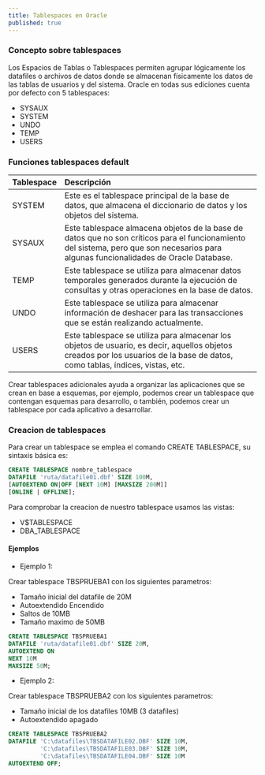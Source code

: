 ```yaml
---
title: Tablespaces en Oracle
published: true
---
```


### [](#header-3)Concepto sobre tablespaces

Los Espacios de Tablas o Tablespaces permiten agrupar lógicamente los datafiles o archivos de datos donde se almacenan físicamente los datos de las tablas de usuarios y del sistema. Oracle en todas sus ediciones cuenta por defecto con 5 tablespaces:

*   SYSAUX
*   SYSTEM
*   UNDO
*   TEMP
*   USERS

### [](#header-3)Funciones tablespaces default

| Tablespace        | Descripción           |
|:------------------|:----------------------|
| SYSTEM            | Este es el tablespace principal de la base de datos, que almacena el diccionario de datos y los objetos del sistema.|
| SYSAUX            | Este tablespace almacena objetos de la base de datos que no son críticos para el funcionamiento del sistema, pero que son necesarios para algunas funcionalidades de Oracle Database.|
| TEMP              | Este tablespace se utiliza para almacenar datos temporales generados durante la ejecución de consultas y otras operaciones en la base de datos.|
| UNDO              | Este tablespace se utiliza para almacenar información de deshacer para las transacciones que se están realizando actualmente.|
| USERS             | Este tablespace se utiliza para almacenar los objetos de usuario, es decir, aquellos objetos creados por los usuarios de la base de datos, como tablas, índices, vistas, etc.|

Crear tablespaces adicionales ayuda a organizar las  aplicaciones que se crean en base a esquemas, por ejemplo, podemos crear un tablespace que contengan esquemas para desarrollo, o también, podemos crear un tablespace por cada aplicativo a desarrollar.

### [](#header-3)Creacion de tablespaces

Para crear un tablespace se emplea el comando CREATE TABLESPACE, su sintaxis básica es:

```sql
CREATE TABLESPACE nombre_tablespace
DATAFILE 'ruta/datafile01.dbf' SIZE 100M,
[AUTOEXTEND ON|OFF [NEXT 10M] [MAXSIZE 200M]]
[ONLINE | OFFLINE];
```

Para comprobar la creacion de nuestro tablespace usamos las vistas:

*   V$TABLESPACE
*   DBA_TABLESPACE

#### [](#header-4)Ejemplos

*   Ejemplo 1:

Crear tablespace TBSPRUEBA1 con los siguientes parametros:

*   Tamaño inicial del datafile de 20M
*   Autoextendido Encendido
*   Saltos de 10MB  
*   Tamaño maximo de 50MB

```sql
CREATE TABLESPACE TBSPRUEBA1
DATAFILE 'ruta/datafile01.dbf' SIZE 20M,
AUTOEXTEND ON
NEXT 10M
MAXSIZE 50M;
```

*   Ejemplo 2:

Crear tablespace TBSPRUEBA2 con los siguientes parametros:

*   Tamaño inicial de los datafiles 10MB (3 datafiles)
*   Autoextendido apagado

```sql
CREATE TABLESPACE TBSPRUEBA2
DATAFILE 'C:\datafiles\TBSDATAFILE02.DBF' SIZE 10M,
         'C:\datafiles\TBSDATAFILE03.DBF' SIZE 10M,
         'C:\datafiles\TBSDATAFILE04.DBF' SIZE 10M
AUTOEXTEND OFF;
```
